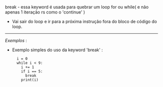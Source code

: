 break - essa keyword é usada para quebrar um loop for ou while( e não apenas 1 iteração rs como o 'continue' )

- Vai sair do loop e ir para a próxima instrução fora do bloco de código do loop.

---

*Exemplos* :


- Exemplo simples do uso da keyword 'break' :


		i = 0
		while i < 9:
		  i += 1
		  if i == 5:
		    break
		  print(i)

